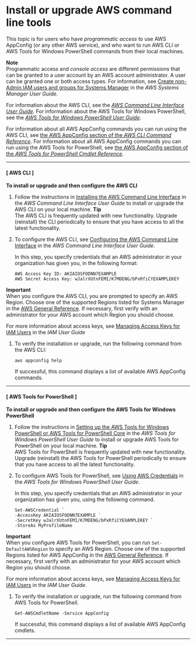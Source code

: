 # Install or upgrade AWS command line tools<a name="getting-started-cli"></a>

This topic is for users who have *programmatic access* to use AWS AppConfig \(or any other AWS service\), and who want to run AWS CLI or AWS Tools for Windows PowerShell commands from their local machines\. 

**Note**  
Programmatic access and *console access* are different permissions that can be granted to a user account by an AWS account administrator\. A user can be granted one or both access types\. For information, see [Create non\-Admin IAM users and groups for Systems Manager](https://docs.aws.amazon.com/systems-manager/latest/userguide/setup-create-iam-user.html) in the *AWS Systems Manager User Guide*\.

For information about the AWS CLI, see the *[AWS Command Line Interface User Guide](https://docs.aws.amazon.com/cli/latest/userguide/)*\. For information about the AWS Tools for Windows PowerShell, see the *[AWS Tools for Windows PowerShell User Guide](https://docs.aws.amazon.com/powershell/latest/userguide/)*\.

For information about all AWS AppConfig commands you can run using the AWS CLI, see [the AWS AppConfig section of the *AWS CLI Command Reference*](https://docs.aws.amazon.com/cli/latest/reference/appconfig/index.html)\. For information about all AWS AppConfig commands you can run using the AWS Tools for PowerShell, see [the AWS AppConfig section of the *AWS Tools for PowerShell Cmdlet Reference*](https://docs.aws.amazon.com/powershell/latest/reference/items/AWS_AppConfig_cmdlets.html)\.

------
#### [ AWS CLI ]

**To install or upgrade and then configure the AWS CLI**

1. Follow the instructions in [Installing the AWS Command Line Interface](https://docs.aws.amazon.com/cli/latest/userguide/installing.html) in the *AWS Command Line Interface User Guide* to install or upgrade the AWS CLI on your local machine\.
**Tip**  
The AWS CLI is frequently updated with new functionality\. Upgrade \(reinstall\) the CLI periodically to ensure that you have access to all the latest functionality\.

1. To configure the AWS CLI, see [Configuring the AWS Command Line Interface](https://docs.aws.amazon.com/cli/latest/userguide/cli-chap-getting-started.html) in the *AWS Command Line Interface User Guide*\.

   In this step, you specify credentials that an AWS administrator in your organization has given you, in the following format:

   ```
   AWS Access Key ID: AKIAIOSFODNN7EXAMPLE
   AWS Secret Access Key: wJalrXUtnFEMI/K7MDENG/bPxRfiCYEXAMPLEKEY
   ```
**Important**  
When you configure the AWS CLI, you are prompted to specify an AWS Region\. Choose one of the supported Regions listed for Systems Manager in the [AWS General Reference](https://docs.aws.amazon.com/general/latest/gr/rande.html)\. If necessary, first verify with an administrator for your AWS account which Region you should choose\.

   For more information about access keys, see [Managing Access Keys for IAM Users](https://docs.aws.amazon.com/IAM/latest/UserGuide/ManagingCredentials.html) in the *IAM User Guide*

1. To verify the installation or upgrade, run the following command from the AWS CLI:

   ```
   aws appconfig help
   ```

   If successful, this command displays a list of available AWS AppConfig commands\.

------
#### [ AWS Tools for PowerShell ]

**To install or upgrade and then configure the AWS Tools for Windows PowerShell**

1. Follow the instructions in [Setting up the AWS Tools for Windows PowerShell or AWS Tools for PowerShell Core](https://docs.aws.amazon.com/powershell/latest/userguide/pstools-getting-set-up.html) in the *AWS Tools for Windows PowerShell User Guide* to install or upgrade AWS Tools for PowerShell on your local machine\.
**Tip**  
AWS Tools for PowerShell is frequently updated with new functionality\. Upgrade \(reinstall\) the AWS Tools for PowerShell periodically to ensure that you have access to all the latest functionality\.

1. To configure AWS Tools for PowerShell, see [Using AWS Credentials](https://docs.aws.amazon.com/powershell/latest/userguide/specifying-your-aws-credentials.html) in the *AWS Tools for Windows PowerShell User Guide*\.

   In this step, you specify credentials that an AWS administrator in your organization has given you, using the following command\.

   ```
   Set-AWSCredential `
   -AccessKey AKIAIOSFODNN7EXAMPLE `
   -SecretKey wJalrXUtnFEMI/K7MDENG/bPxRfiCYEXAMPLEKEY `
   -StoreAs MyProfileName
   ```
**Important**  
When you configure AWS Tools for PowerShell, you can run `Set-DefaultAWSRegion` to specify an AWS Region\. Choose one of the supported Regions listed for AWS AppConfig in the [AWS General Reference](https://docs.aws.amazon.com/general/latest/gr/rande.html)\. If necessary, first verify with an administrator for your AWS account which Region you should choose\.

   For more information about access keys, see [Managing Access Keys for IAM Users](https://docs.aws.amazon.com/IAM/latest/UserGuide/ManagingCredentials.html) in the *IAM User Guide*\.

1. To verify the installation or upgrade, run the following command from AWS Tools for PowerShell\.

   ```
   Get-AWSCmdletName -Service AppConfig
   ```

   If successful, this command displays a list of available AWS AppConfig cmdlets\.

------